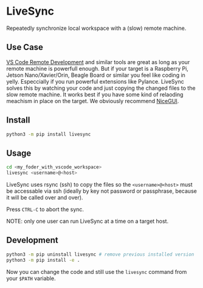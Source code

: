 # LiveSync

Repeatedly synchronize local workspace with a (slow) remote machine.

## Use Case

[VS Code Remote Development](https://code.visualstudio.com/docs/remote/remote-overview) and similar tools are great as long as your remote machine is powerfull enough.
But if your target is a Raspberry Pi, Jetson Nano/Xavier/Orin, Beagle Board or similar you feel like coding in yelly.
Especcially if you run powerful extensions like Pylance.
LiveSync solves this by watching your code and just copying the changed files to the slow remote machine.
It works best if you have some kind of relaoding meachism in place on the target.
We obviously recommend [NiceGUI](https://nicegui.io).

## Install

```bash
python3 -m pip install livesync
```

## Usage

```bash
cd <my_foder_with_vscode_workspace>
livesync <username>@<host>
```

LiveSync uses rsync (ssh) to copy the files so the `<username>@<host>` must be accessable via ssh (ideally by key not password or passphrase, because it will be called over and over).

Press `CTRL-C` to abort the sync.

NOTE: only one user can run LiveSync at a time on a target host.

## Development

```bash
python3 -m pip uninstall livesync # remove previous installed version
python3 -m pip install -e .
```

Now you can change the code and still use the `livesync` command from your `$PATH` variable.
